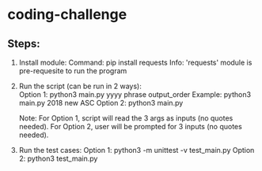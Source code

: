 # coding-challenge

Steps:
------
1. Install module: 
    Command: pip install requests
    Info: 'requests' module is pre-requesite to run the program

2. Run the script (can be run in 2 ways):   
    Option 1: python3 main.py yyyy phrase output_order
        Example: python3 main.py 2018 new ASC
    Option 2: python3 main.py

    Note: For Option 1, script will read the 3 args as inputs (no quotes needed).
    For Option 2, user will be prompted for 3 inputs (no quotes needed).

3. Run the test cases: 
    Option 1: python3 -m unittest -v test_main.py
    Option 2: python3 test_main.py
    
